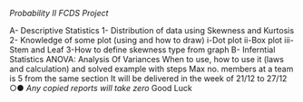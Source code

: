 *Probability II FCDS Project* 

A- Descriptive Statistics 
     1- Distribution of data using Skewness
          and Kurtosis 
     2- Knowledge of some plot (using and
          how to draw)
                i-Dot plot
                ii-Box plot
                iii-Stem and Leaf
     3-How to define skewness type from
         graph
B- Inferntial Statistics 
   ANOVA: Analysis Of Variances
       When to use, how to use it (laws and
       calculation) and solved example with
       steps
Max no. members at a team is 5 from the same section
It will be delivered in the week of 21/12 to 27/12
○● *Any copied reports will take zero* 
Good Luck
